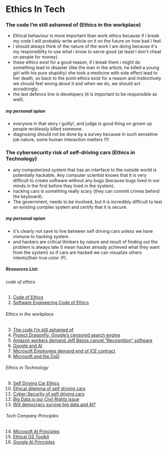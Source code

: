 # Ethics In Tech

### The code I’m still ashamed of (Ethics in the workplace)
   - Ethical behaviour is more important than work ethics because if I break my code I will probably write article on it on the future on how bad I feel.
   - I should always think of the nature of the work I am doing because it's my responsiblity to use what i know to serve good (at least I don't cheat on people for money).
   - these ethics exist for a good reason, if i break them i might do something lead to disaster (like the man in the article, he killed a young girl with his pure stupidty) she took a medicine with side effect lead to her death, so back to the point ethics exist for a reason and instinctively we should feel wrong about it and when we do, we should act accodringly.
   - the last defence line is developers (it is important to be responsible as well).

##### my personal opion
- everyone in that story i guitly!, and judge is good thing on grown up people recklessly killed someone.
- diagnosing should not be done by a survey because in such sensetive job nature, some human interaction matters !!!!
###  The cybersecurity risk of self-driving cars (Ethics in Technology)
- any computerized system that has an interface to the outside world is potentially hackable, Any computer scientist knows that it is very difficult to create software without any bugs (because bugs lived in our minds in the first before they lived in the system).
- hacking cars is something really scary (they can commit crimes behind the keyboard).
- The government, needs to be involved, but it is incredibly difficult to test an existing complex system and certify that it is secure.

##### my personal opion
 - it's clearly not save to live between self driving cars unless we have immune to hacking system.
 - and hackers are critical thinkers by nature and result of finding out the problem is always late (I mean hacker already achieved what they want from the system) so if cars are hacked we can visualize others intents(their true color :P).


##### Resources List:
###### code of ethics
1. [Code of Ethics](https://www.acm.org/code-of-ethics)
2. [Software Engineering Code of Ethics](https://ethics.acm.org/code-of-ethics/software-engineering-code/)

###### Ethics in the workplace
3. [The code I’m still ashamed of](https://www.freecodecamp.org/news/the-code-im-still-ashamed-of-e4c021dff55e/)
4. [Project Dragonfly, Google’s censored search engine](https://www.vox.com/2018/8/17/17704526/google-dragonfly-censored-search-engine-china)
5. [Amazon workers demand Jeff Bezos cancel “Recognition” software](https://gizmodo.com/amazon-workers-demand-jeff-bezos-cancel-face-recognitio-1827037509)
6. [Google and AI](https://gizmodo.com/in-reversal-google-says-its-ai-will-not-be-used-for-we-1826649327)
7. [Microsoft Employees demand end of ICE contract](https://www.nytimes.com/2018/06/19/technology/tech-companies-immigration-border.html)
8. [Microsoft and the DoD](https://www.businessinsider.com/microsoft-employees-protest-contract-us-army-hololens-2019-2)

###### Ethics in Technology
9.  [Self Driving Car Ethics](https://www.freep.com/story/money/cars/2017/11/21/self-driving-cars-ethics/804805001/)
10. [Ethical dilemma of self driving cars](https://www.theglobeandmail.com/globe-drive/culture/technology/the-ethical-dilemmas-of-self-drivingcars/article37803470/)
11. [Cyber-Security of self driving cars](https://phys.org/news/2017-02-cybersecurity-self-driving-cars.html)
12. [Big Data is our Civil Rights issue](http://solveforinteresting.com/big-data-is-our-generations-civil-rights-issue-and-we-dont-know-it/)
13. [Will democracy survive big data and AI?](https://www.scientificamerican.com/article/will-democracy-survive-big-data-and-artificial-intelligence/)

###### Tech Company Principles
14. [Microsoft AI Principles](https://www.microsoft.com/en-us/ai/responsible-ai)
15. [Ethical OS Toolkit](https://ethicalos.org/)
16. [Google AI Principles](https://www.blog.google/technology/ai/ai-principles/)

